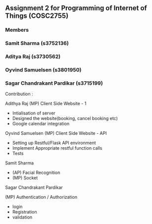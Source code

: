## Assignment 2 for Programming of Internet of Things (COSC2755)
### Members
###   Samit Sharma (s3752136)
###   Aditya Raj (s3730562)
###   Oyvind Samuelsen (s3801950)
###   Sagar Chandrakant Pardikar (s3715199)


Contribution :

Adithya Raj 
(MP) Client Side Website - 1
 - Intialisation of server
 - Designed the website(booking, cancel booking etc)
 - Google calendar integration


Oyvind Samuelsen
(MP) Client Side Website - API
 - Setting up Restful/Flask API environment
 - Implement Appropriate restful function calls
 - Tests
 
 Samit Sharma
 
 - (AP) Facial Recognition
 - (MP) Socket
 
 Sagar Chandrakant Pardikar
 
 (MP) Authentication / Authorization
 - login 
 - Registration 
 - validation
